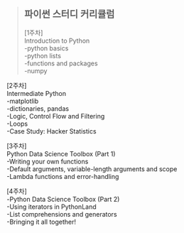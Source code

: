 
> ## 파이썬 스터디 커리큘럼   
>[1주차]   
Introduction to Python    
-python basics    
-python lists    
-functions and packages    
-numpy    
    
[2주차]   
Intermediate Python   
-matplotlib   
-dictionaries, pandas    
-Logic, Control Flow and Filtering   
-Loops    
-Case Study: Hacker Statistics      

[3주차]      
Python Data Science Toolbox (Part 1)     
-Writing your own functions      
-Default arguments, variable-length arguments and scope       
-Lambda functions and error-handling        

[4주차]   
-Python Data Science Toolbox (Part 2)     
-Using iterators in PythonLand     
-List comprehensions and generators    
-Bringing it all together!    


